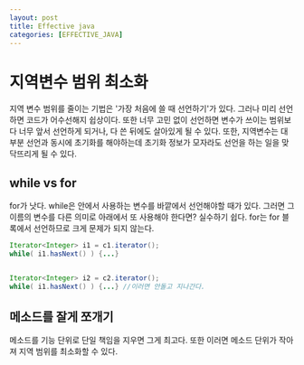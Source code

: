 ```yaml
---
layout: post
title: Effective java
categories: [EFFECTIVE_JAVA]
---
```


# 지역변수 범위 최소화

지역 변수 범위를 줄이는 기법은 '가장 처음에 쓸 때 선언하기'가 있다. 그러나 미리 선언하면 코드가 어수선해지 쉽상이다. 또한 너무 고민 없이 선언하면 변수가 쓰이는
범위보다 너무 앞서 선언하게 되거나, 다 쓴 뒤에도 살아있게 될 수 있다. 또한, 지역변수는 대부분 선언과 동시에 초기화를 해야하는데 초기화 정보가 모자라도 선언을 하는
일을 맞닥뜨리게 될 수 있다.

## while vs for
for가 낫다. while은 안에서 사용하는 변수를 바깥에서 선언해야할 때가 있다. 그러면 그 이름의 변수를 다른 의미로 아래에서 또 사용해야 한다면?
실수하기 쉽다. for는 for 블록에서 선언하므로 크게 문제가 되지 않는다.

```java
Iterator<Integer> i1 = c1.iterator();
while( i1.hasNext() ) {...}


Iterator<Integer> i2 = c2.iterator();
while( i1.hasNext() ) {...} //이러면 안돌고 지나간다.

```


## 메소드를 잘게 쪼개기
메소드를 기능 단위로 단일 책임을 지우면 그게 최고다. 또한 이러면 메소드 단위가 작아져 지역 범위를 최소화할 수 있다.